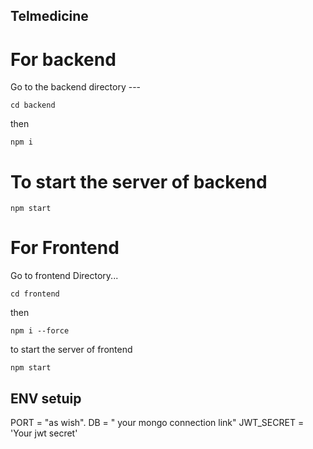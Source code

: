 ## Telmedicine

# For backend

Go to the backend directory ---
```
cd backend

```
then 

```
npm i

```

# To start the server of backend

```
npm start
```

# For Frontend

Go to frontend Directory...

```
cd frontend
```
then

```
npm i --force
```
to start the server of frontend

```
npm start
```

## ENV setuip

PORT = "as wish".
DB = " your mongo connection link"
JWT_SECRET = 'Your jwt secret'


